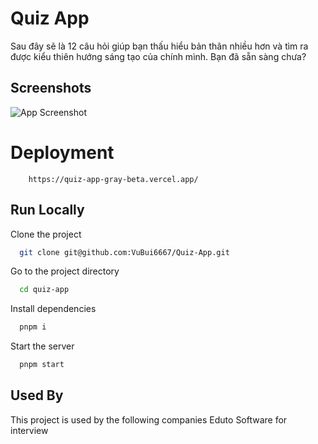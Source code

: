 
# Quiz App

Sau đây sẽ là 12 câu hỏi giúp bạn thấu hiểu bản thân nhiều hơn và tìm ra được kiểu thiên hướng sáng tạo của chính mình. Bạn đã sẵn sàng chưa?





## Screenshots

![App Screenshot](https://i.imgur.com/QZoMMGm.png)


# Deployment
```
    https://quiz-app-gray-beta.vercel.app/
```





## Run Locally

Clone the project

```bash
  git clone git@github.com:VuBui6667/Quiz-App.git
```

Go to the project directory

```bash
  cd quiz-app
```

Install dependencies

```bash
  pnpm i
```

Start the server

```bash
  pnpm start
```


## Used By

This project is used by the following companies Eduto Software for interview 

